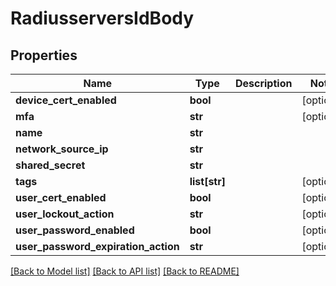 # RadiusserversIdBody

## Properties
Name | Type | Description | Notes
------------ | ------------- | ------------- | -------------
**device_cert_enabled** | **bool** |  | [optional] 
**mfa** | **str** |  | [optional] 
**name** | **str** |  | 
**network_source_ip** | **str** |  | 
**shared_secret** | **str** |  | 
**tags** | **list[str]** |  | [optional] 
**user_cert_enabled** | **bool** |  | [optional] 
**user_lockout_action** | **str** |  | [optional] 
**user_password_enabled** | **bool** |  | [optional] 
**user_password_expiration_action** | **str** |  | [optional] 

[[Back to Model list]](../README.md#documentation-for-models) [[Back to API list]](../README.md#documentation-for-api-endpoints) [[Back to README]](../README.md)

